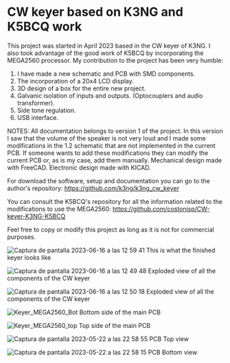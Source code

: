 # CW keyer based on K3NG and K5BCQ work

This project was started in April 2023 based in the CW keyer of K3NG. 
I also took advantage of the good work of K5BCQ by incorporating the MEGA2560 processor. My contribution to the project has been very humble: 
  1. I have made a new schematic and PCB with SMD components. 
  2. The incorporation of a 20x4 LCD display.
  3. 3D design of a box for the entire new project.
  4. Galvanic isolation of inputs and outputs. (Optocouplers and audio transformer).
  5. Side tone regulation.
  6. USB interface.

NOTES: All documentation belongs to version 1 of the project. In this version I saw that the volume of the speaker is not very loud and I made some modifications in the 1.2 schematic that are not implemented in the current PCB. If someone wants to add these modifications they can modify the current PCB or, as is my case, add them manually.
Mechanical design made with FreeCAD.
Electronic design made with KICAD.

For download the software, setup and documentation you can go to the author's repository: https://github.com/k3ng/k3ng_cw_keyer

You can consult the K5BCQ's repository for all the information related to the modifications to use the MEGA2560: https://github.com/costonisp/CW-keyer-K3NG-K5BCQ

Feel free to copy or modify this project as long as it is not for commercial purposes.


![Captura de pantalla 2023-06-16 a las 12 59 41](https://github.com/joanperelopez/CW-Keyer/assets/73885181/52b9df4b-be5e-4b8a-b31a-4444ec15f181)
This is what the finished keyer looks like


![Captura de pantalla 2023-06-16 a las 12 49 48](https://github.com/joanperelopez/CW-Keyer/assets/73885181/2a790ab7-54cd-44c1-9e68-d06a6f1f6f74)
Exploded view of all the components of the CW keyer


![Captura de pantalla 2023-06-16 a las 12 50 18](https://github.com/joanperelopez/CW-Keyer/assets/73885181/6ed3bf15-15de-4d82-bf1b-fd4c62183c07)
Exploded view of all the components of the CW keyer


![Keyer_MEGA2560_Bot](https://github.com/joanperelopez/CW-Keyer/assets/73885181/5dc6906c-0240-44d7-8b2c-253aef7dc57e)
Bottom side of the main PCB


![Keyer_MEGA2560_top](https://github.com/joanperelopez/CW-Keyer/assets/73885181/cdc65c55-eba2-46f9-9405-1102c7109753)
Top side of the main PCB


![Captura de pantalla 2023-05-22 a las 22 58 55](https://github.com/joanperelopez/CW-Keyer/assets/73885181/115a44cf-1f6d-4b32-ad12-65a3d081beee)
PCB Top view

![Captura de pantalla 2023-05-22 a las 22 58 15](https://github.com/joanperelopez/CW-Keyer/assets/73885181/389d4e6a-cd4c-483b-a859-c02cf968e725)
PCB Bottom view
